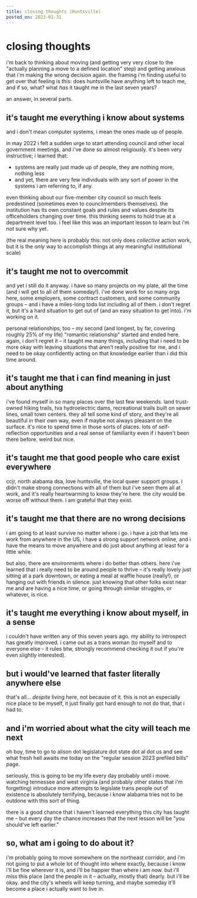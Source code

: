 ```yaml
---
title: closing thoughts (Huntsville)
posted_on: 2023-01-31
---
```


# closing thoughts

i'm back to thinking about moving (and getting very very close to the "actually planning a move to a defined location" step) and getting anxious that i'm making the wrong decision again. the framing i'm finding useful to get over that feeling is this: does huntsville have anything left to teach me, and if so, what? what _has_ it taught me in the last seven years?

an answer, in several parts.

## it's taught me everything i know about systems

and i don't mean computer systems, i mean the ones made up of people.

in may 2022 i felt a sudden urge to start attending council and other local government meetings, and i've done so almost religiously. it's been very instructive; i learned that:

* systems are really just made up of people, they are nothing more, nothing less
* and yet, there are very few individuals with any sort of power in the systems i am referring to, if any.

even thinking about our five-member city council so much feels predestined (sometimes even to councilmembers themselves). the institution has its own constant goals and rules and values despite its officeholders changing over time. this thinking seems to hold true at a department level too. i feel like this was an important lesson to learn but i'm not sure why yet.

(the real meaning here is probably this: not only does _collective_ action work, but it is the _only_ way to accomplish things at any meaningful institutional scale)

## it's taught me not to overcommit

and yet i still do it anyway. i have so many projects on my plate, all the time (and i will get to all of them someday!). i've done work for so many orgs here, some employers, some contract customers, and some community groups &ndash; and i have a miles-long todo list including all of them. i don't regret it, but it's a hard situation to get out of (and an easy situation to get into). i'm working on it.

personal relationships, too &ndash; my second (and longest, by far, covering roughly 25% of my life) "romantic relationship" started and ended here. again, i don't regret it &ndash; it taught me many things, including that i need to be more okay with leaving situations that aren't really positive for me, and i need to be okay confidently acting on that knowledge earlier than i did this time around.

## it's taught me that i can find meaning in just about anything

i've found myself in so many places over the last few weekends. land trust-owned hiking trails, tva hydroelectric dams, recreational trails built on sewer lines, small town centers. they all tell some kind of story, and they're all beautiful in their own way, even if maybe not always pleasant on the surface. it's nice to spend time in those sorts of places. lots of self-reflection opportunities and a real sense of familiarity even if i haven't been there before. weird but nice.

## it's taught me that good people who care exist everywhere

ccjr, north alabama dsa, love huntsville, the local queer support groups. i didn't make strong connections with all of them but i've seen them all at work, and it's really heartwarming to know they're here. the city would be worse off without them. i am grateful that they exist.

## it's taught me that there are no wrong decisions

i am going to at least survive no matter where i go. i have a job that lets me work from anywhere in the US, i have a strong support network online, and i have the means to move anywhere and do just about anything at least for a little while.

but also, there are environments where i do better than others. here i've learned that i really need to be around people to thrive &ndash; it's really lovely just sitting at a park downtown, or eating a meal at waffle house (really!), or hanging out with friends in silence. just knowing that other folks exist near me and are having a nice time, or going through similar struggles, or whatever, is nice.

## it's taught me everything i know about myself, in a sense

i couldn't have written any of this seven years ago. my ability to introspect has greatly improved. i came out as a trans woman (to myself and to everyone else - it rules btw, strongly recommend checking it out if you're even slightly interested).

## but i would've learned that faster literally anywhere else

that's all... _despite_ living here, not because of it. this is not an especially nice place to be myself, it just finally got hard enough to not do that, that i had to.

## and i'm worried about what the city will teach me next

oh boy, time to go to alison dot legislature dot state dot al dot us and see what fresh hell awaits me today on the "regular session 2023 prefiled bills" page.

seriously, this is going to be my life every day probably until i move. watching tennessee and west virginia (and probably other states that i'm forgetting) introduce more attempts to legislate trans people out of existence is absolutely terrifying, because i know alabama tries not to be outdone with this sort of thing.

there is a good chance that i haven't learned everything this city has taught me &ndash; but every day the chance increases that the next lesson will be "you should've left earlier."

## so, what am i going to do about it?

i'm probably going to move somewhere on the northeast corridor, and i'm not going to put a whole lot of thought into where exactly, because i know i'll be fine wherever it is, and i'll be happier than where i am now. but i'll miss this place (and the people in it &ndash; actually, mostly that) dearly. but i'll be okay. and the city's wheels will keep turning, and maybe someday it'll become a place i actually want to live in.
